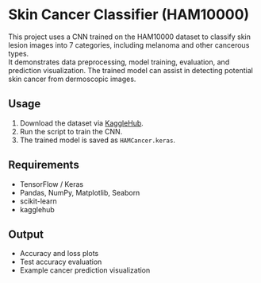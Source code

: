 # Skin Cancer Classifier (HAM10000)

This project uses a CNN trained on the HAM10000 dataset to classify skin lesion images into 7 categories, including melanoma and other cancerous types.  
It demonstrates data preprocessing, model training, evaluation, and prediction visualization. The trained model can assist in detecting potential skin cancer from dermoscopic images.  

## Usage
1. Download the dataset via [KaggleHub](https://www.kaggle.com/kmader/skin-cancer-mnist-ham10000).
2. Run the script to train the CNN.
3. The trained model is saved as `HAMCancer.keras`.

## Requirements
- TensorFlow / Keras  
- Pandas, NumPy, Matplotlib, Seaborn  
- scikit-learn  
- kagglehub  

## Output
- Accuracy and loss plots  
- Test accuracy evaluation  
- Example cancer prediction visualization  
